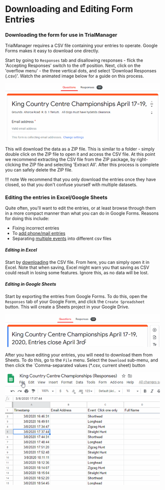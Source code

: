 # Downloading and Editing Form Entries

### Downloading the form for use in TrialManager

TrialManager requires a CSV file containing your entries to operate. Google Forms makes it easy to download one directly.

Start by going to `Responses` tab and disallowing responses - flick the 'Accepting Responses' switch to the off position. Next, click on the 'overflow menu' - the three vertical dots, and select 'Download Responses (.csv)'. Watch the animated image below for a guide on this process.

![Forms download process](../img/google-forms/download-process.gif)

This will download the data as a ZIP file. This is similar to a folder - simply double click on the ZIP file to open it and access the CSV file. At this point we recommend extracting the CSV file from the ZIP package, by right-clicking the ZIP file and selecting 'Extract All'. After this process is complete you can safely delete the ZIP file.

!!! note
    We recommend that you only download the entries once they have closed, so that you don't confuse yourself with multiple datasets.

### Editing the entries in Excel/Google Sheets

Quite often, you'll want to edit the entries, or at least browse through them in a more compact manner than what you can do in Google Forms. Reasons for doing this include:

- Fixing incorrect entries
- To [add phone/mail entries](create-google-form.md#adding-phonemail-entries)
- Separating [multiple events](create-google-form.md#using-one-form-for-multiple-events) into different csv files

##### Editing in Excel

Start by [downloading](#downloading-the-form-for-use-in-trialmanager) the CSV file. From here, you can simply open it in Excel. Note that when saving, Excel might warn you that saving as CSV could result in losing some features. Ignore this, as no data will be lost.

##### Editing in Google Sheets

Start by exporting the entries from Google Forms. To do this, open the `Responses` tab of your Google Form, and click the `Create Spreadsheet` button. This will create a Sheets project in your Google Drive.

![Exporting to Google Sheets](../img/google-forms/export-to-sheets.gif)

After you have editing your entries, you will need to download them from Sheets. To do this, go to the `File` menu. Select the `Download` sub-menu, and then click the `Comma-separated values (*.csv, current sheet) button

![Downloading from Google Sheets](../img/google-forms/download-from-sheets.gif)